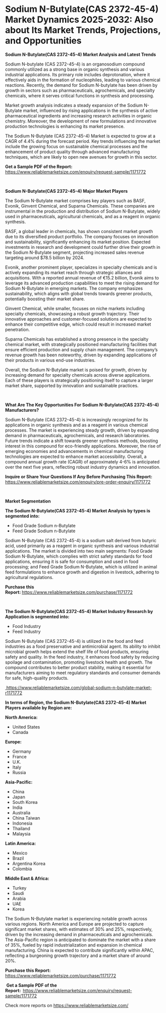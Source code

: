 <p><h1>Sodium N-Butylate(CAS 2372-45-4) Market Dynamics 2025-2032: Also about Its Market Trends, Projections, and Opportunities</h1></p><p><strong>Sodium N-Butylate(CAS 2372-45-4) Market Analysis and Latest Trends</strong></p>
<p><p>Sodium N-butylate (CAS 2372-45-4) is an organosodium compound commonly utilized as a strong base in organic synthesis and various industrial applications. Its primary role includes deprotonation, where it effectively aids in the formation of nucleophiles, leading to various chemical reactions. Recently, the demand for Sodium N-butylate has been driven by growth in sectors such as pharmaceuticals, agrochemicals, and specialty chemicals, where it serves critical functions in synthesis and processing.</p><p>Market growth analysis indicates a steady expansion of the Sodium N-Butylate market, influenced by rising applications in the synthesis of active pharmaceutical ingredients and increasing research activities in organic chemistry. Moreover, the development of new formulations and innovative production technologies is enhancing its market presence. </p><p>The Sodium N-Butylate (CAS 2372-45-4) Market is expected to grow at a CAGR of 4.4% during the forecast period. Key trends influencing the market include the growing focus on sustainable chemical processes and the enhancement of product quality through advanced manufacturing techniques, which are likely to open new avenues for growth in this sector.</p></p>
<p><strong>Get a Sample PDF of the Report:&nbsp;</strong> <a href="https://www.reliablemarketsize.com/enquiry/request-sample/1171772?utm_campaign=2993&utm_medium=2&utm_source=Github&utm_content=ia&utm_term=03042025&utm_id=sodium-n-butylatecas-2372-45-4">https://www.reliablemarketsize.com/enquiry/request-sample/1171772</a></p>
<p>&nbsp;</p>
<p><strong>Sodium N-Butylate(CAS 2372-45-4) Major Market Players</strong></p>
<p><p>The Sodium N-Butylate market comprises key players such as BASF, Evonik, Ginvent Chemical, and Suparna Chemicals. These companies are instrumental in the production and distribution of Sodium N-Butylate, widely used in pharmaceuticals, agricultural chemicals, and as a reagent in organic synthesis.</p><p>BASF, a global leader in chemicals, has shown consistent market growth due to its diversified product portfolio. The company focuses on innovation and sustainability, significantly enhancing its market position. Expected investments in research and development could further drive their growth in the Sodium N-Butylate segment, projecting increased sales revenue targeting around $78.5 billion by 2024.</p><p>Evonik, another prominent player, specializes in specialty chemicals and is actively expanding its market reach through strategic alliances and acquisitions. With a reported annual revenue of €15.2 billion, Evonik aims to leverage its advanced production capabilities to meet the rising demand for Sodium N-Butylate in emerging markets. The company emphasizes sustainability, which aligns with global trends towards greener products, potentially boosting their market share.</p><p>Ginvent Chemical, while smaller, focuses on niche markets including specialty chemicals, showcasing a robust growth trajectory. Their innovative approaches and customer-focused solutions are expected to enhance their competitive edge, which could result in increased market penetration.</p><p>Suparna Chemicals has established a strong presence in the specialty chemical market, with strategically positioned manufacturing facilities that ensure efficient production and supply chain management. The company’s revenue growth has been noteworthy, driven by expanding applications of their products in various end-use industries.</p><p>Overall, the Sodium N-Butylate market is poised for growth, driven by increasing demand for specialty chemicals across diverse applications. Each of these players is strategically positioning itself to capture a larger market share, supported by innovation and sustainable practices.</p></p>
<p>&nbsp;</p>
<p><strong>What Are The Key Opportunities For Sodium N-Butylate(CAS 2372-45-4) Manufacturers?</strong></p>
<p><p>Sodium N-Butylate (CAS 2372-45-4) is increasingly recognized for its applications in organic synthesis and as a reagent in various chemical processes. The market is experiencing steady growth, driven by expanding demand in pharmaceuticals, agrochemicals, and research laboratories. Future trends indicate a shift towards greener synthesis methods, boosting interest in this compound for eco-friendly applications. Moreover, the rise of emerging economies and advancements in chemical manufacturing technologies are expected to enhance market accessibility. Overall, a compound annual growth rate (CAGR) of approximately 4-6% is anticipated over the next five years, reflecting robust industry dynamics and innovation.</p></p>
<p><strong>Inquire or Share Your Questions If Any Before Purchasing This Report:</strong> <a href="https://www.reliablemarketsize.com/enquiry/pre-order-enquiry/1171772?utm_campaign=2993&utm_medium=2&utm_source=Github&utm_content=ia&utm_term=03042025&utm_id=sodium-n-butylatecas-2372-45-4">https://www.reliablemarketsize.com/enquiry/pre-order-enquiry/1171772</a></p>
<p>&nbsp;</p>
<p><strong>Market Segmentation</strong></p>
<p><strong>The Sodium N-Butylate(CAS 2372-45-4) Market Analysis by types is segmented into:</strong></p>
<p><ul><li>Food Grade Sodium n-Butylate</li><li>Feed Grade Sodium n-Butylate</li></ul></p>
<p><p>Sodium N-Butylate (CAS 2372-45-4) is a sodium salt derived from butyric acid, used primarily as a reagent in organic synthesis and various industrial applications. The market is divided into two main segments: Food Grade Sodium N-Butylate, which complies with strict safety standards for food applications, ensuring it is safe for consumption and used in food processing; and Feed Grade Sodium N-Butylate, which is utilized in animal feed formulations to enhance growth and digestion in livestock, adhering to agricultural regulations.</p></p>
<p><strong>Purchase this Report:&nbsp;</strong><a href="https://www.reliablemarketsize.com/purchase/1171772?utm_campaign=2993&utm_medium=2&utm_source=Github&utm_content=ia&utm_term=03042025&utm_id=sodium-n-butylatecas-2372-45-4">https://www.reliablemarketsize.com/purchase/1171772</a></p>
<p>&nbsp;</p>
<p><strong>The Sodium N-Butylate(CAS 2372-45-4) Market Industry Research by Application is segmented into:</strong></p>
<p><ul><li>Food Industry</li><li>Feed Industry</li></ul></p>
<p><p>Sodium N-Butylate (CAS 2372-45-4) is utilized in the food and feed industries as a food preservative and antimicrobial agent. Its ability to inhibit microbial growth helps extend the shelf life of food products, ensuring safety and quality. In the feed industry, it enhances food safety by reducing spoilage and contamination, promoting livestock health and growth. The compound contributes to better product stability, making it essential for manufacturers aiming to meet regulatory standards and consumer demands for safe, high-quality products.</p></p>
<p><a href="https://www.reliablemarketsize.com/global-sodium-n-butylate-market-r1171772?utm_campaign=2993&utm_medium=2&utm_source=Github&utm_content=ia&utm_term=03042025&utm_id=sodium-n-butylatecas-2372-45-4">&nbsp;https://www.reliablemarketsize.com/global-sodium-n-butylate-market-r1171772</a></p>
<p><strong>In terms of Region, the Sodium N-Butylate(CAS 2372-45-4) Market Players available by Region are:</strong></p>
<p>
    <p> <strong> North America: </strong>
        <ul>
            <li>United States</li>
            <li>Canada</li>
        </ul>
        </p> 
    <p> <strong> Europe: </strong>
        <ul>
            <li>Germany</li>
            <li>France</li>
            <li>U.K.</li>
            <li>Italy</li>
            <li>Russia</li>
        </ul>
        </p> 
    <p> <strong> Asia-Pacific: </strong>
        <ul>
            <li>China</li>
            <li>Japan</li>
            <li>South Korea</li>
            <li>India</li>
            <li>Australia</li>
            <li>China Taiwan</li>
            <li>Indonesia</li>
            <li>Thailand</li>
            <li>Malaysia</li>
        </ul>
        </p> 
    <p> <strong> Latin America: </strong>
        <ul>
            <li>Mexico</li>
            <li>Brazil</li>
            <li>Argentina Korea</li>
            <li>Colombia</li>
        </ul>
        </p> 
    <p> <strong> Middle East & Africa: </strong>
        <ul>
            <li>Turkey</li>
            <li>Saudi</li>
            <li>Arabia</li>
            <li>UAE</li>
            <li>Korea</li>
        </ul>
    </p>
    </p>
<p><p>The Sodium N-Butylate market is experiencing notable growth across various regions. North America and Europe are projected to capture significant market shares, with estimates of 30% and 25%, respectively, driven by the increasing demand in pharmaceuticals and agrochemicals. The Asia-Pacific region is anticipated to dominate the market with a share of 35%, fueled by rapid industrialization and expansion in chemical manufacturing. China is expected to contribute significantly within APAC, reflecting a burgeoning growth trajectory and a market share of around 20%.</p></p>
<p><strong>Purchase this Report: </strong><a href="https://www.reliablemarketsize.com/purchase/1171772?utm_campaign=2993&utm_medium=2&utm_source=Github&utm_content=ia&utm_term=03042025&utm_id=sodium-n-butylatecas-2372-45-4">https://www.reliablemarketsize.com/purchase/1171772</a></p>
<p>&nbsp;<strong>Get a Sample PDF of the Report:&nbsp;&nbsp;</strong><a href="https://www.reliablemarketsize.com/enquiry/request-sample/1171772?utm_campaign=2993&utm_medium=2&utm_source=Github&utm_content=ia&utm_term=03042025&utm_id=sodium-n-butylatecas-2372-45-4">https://www.reliablemarketsize.com/enquiry/request-sample/1171772</a></p>
<p><strong></strong></p>
<p>Check more reports on <a href="https://www.reliablemarketsize.com/?utm_campaign=2993&utm_medium=2&utm_source=Github&utm_content=ia&utm_term=03042025&utm_id=sodium-n-butylatecas-2372-45-4">https://www.reliablemarketsize.com/</a></p>